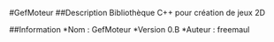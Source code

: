 #GefMoteur
##Description
Bibliothèque C++ pour création de jeux 2D

##Information
*Nom 	: GefMoteur
*Version 0.B
*Auteur 	: freemaul



